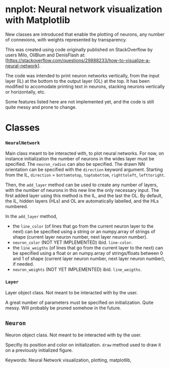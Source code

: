 # nnplot: Neural network visualization with Matplotlib

New classes are introduced that enable the plotting of neurons, any number of connexions, with weights represented by transparency.

This was created using code originally published on StackOverflow by users Milo, OliBlum and DenisFlash at: [https://stackoverflow.com/questions/29888233/how-to-visualize-a-neural-network].

The code was intended to print neuron networks vertically, from the input layer (IL) at the bottom to the output layer (OL) at the top. It has been modified to accomodate printing text in neurons, stacking neurons vertically or horizontally, etc.

Some features listed here are not implemented yet, and the code is still quite messy and prone to change.

# Classes
### `NeuralNetwork`

Main class meant to be interacted with, to plot neural networks. For now, on instance initialization the number of neurons in the wides layer must be specified. The `neuron_radius` can also be specified.  The drawn NN orientation can be specified with the `direction` keyword argument. Starting from the IL, `direction`  = `bottomtotop`, `toptobottom`, `righttoleft`, `lefttoright`.

Then, the `add_layer` method can be used to create any number of layers, with the number of neurons in this new line the only necessary input. The first added layer using this method is the IL, and the last the OL. By default, the IL, hidden layers (HLs) and OL are automatically labelled, and the HLs numbered.

In the `add_layer` method,
- the `line_color` (of lines that go from the current neuron layer to the next) can be specified using a string or an numpy.array of strings of shape (current layer neuron number, next layer neuron number).
- `neuron_color` (NOT YET IMPLEMENTED)  ibid. `line-color`.
- the `line_weigths` (of lines that go from the current layer to the next) can be specified using a float or an numpy.array of strings/floats between 0 and 1 of shape (current layer neuron number, next layer neuron number), if needed.
- `neuron_weights` (NOT YET IMPLEMENTED) ibid. `line_weigths`.

### `Layer`
Layer object class. Not meant to be interacted with by the user.

A great number of parameters must be specified on initialization. Quite messy. Will probably be pruned somehow in the future.

## `Neuron`
Neuron object class. Not meant to be interacted with by the user.

Specifiy its position and color on initialization. `draw` method used to draw it on a previously initialized figure.

Keywords:
Neural Network visualization, plotting, matplotlib,


